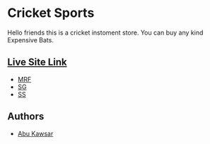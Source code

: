 
# Cricket Sports 

Hello friends this is a cricket instoment store. You can buy any kind Expensive Bats.


## [Live Site Link](https://abu-47-cricket-sports.netlify.app/)

 - [MRF](https://26b5c92bej542nbc9b3nbw5o-wpengine.netdna-ssl.com/wp-content/uploads/2019/03/mrf-genius-vk-1000x1063.jpg)
 - [SG](https://5.imimg.com/data5/QE/MX/BL/SELLER-53345224/nb-dc-570-english-willow-cricket-bat-500x500.jpg)
 - [SS](https://www.kindpng.com/picc/m/333-3336824_sg-profile-xtreme-cricket-bat-sg-cricket-bat.png)


## Authors

- [Abu Kawsar](https://github.com/abukawsar47)

